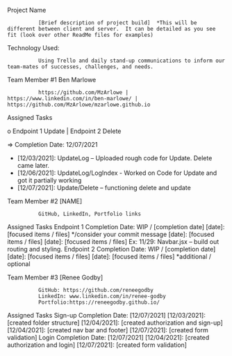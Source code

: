 Project Name

              [Brief description of project build]  *This will be different between client and server.  It can be detailed as you see fit (look over other ReadMe files for examples)

Technology Used:

              Using Trello and daily stand-up communications to inform our team-mates of successes, challenges, and needs.

Team Member #1  Ben Marlowe

              https://github.com/MzArlowe | https://www.linkedin.com/in/ben-marlowe/ | https://github.com/MzArlowe/mzarlowe.github.io

Assigned Tasks

o Endpoint 1 Update | Endpoint 2 Delete

=> Completion Date: 12/07/2021

- [12/03/2021]: UpdateLog – Uploaded rough code for Update. Delete came later.
- [12/06/2021]: UpdateLog/LogIndex - Worked on Code for Update and got it partially working
- [12/07/2021]: Update/Delete – functioning delete and update
 

Team Member #2  [NAME]

              GitHub, LinkedIn, Portfolio links

Assigned Tasks
Endpoint 1
Completion Date: WIP / [completion date]
[date]: [focused items / files] */consider your commit message
[date]: [focused items / files]
[date]: [focused items / files]
Ex: 11/29: Navbar.jsx – build out routing and styling.
Endpoint 2
Completion Date: WIP / [completion date]
[date]: [focused items / files]
[date]: [focused items / files]
*additional / optional
 

Team Member #3  [Renee Godby]

              GitHub: https://github.com/reneegodby
              LinkedIn: www.linkedin.com/in/renee-godby
              Portfolio:https://reneegodby.github.io/

Assigned Tasks
Sign-up
Completion Date: [12/07/2021]
[12/03/2021]: [created folder structure]
[12/04/2021]: [created authorization and sign-up]
[12/04/2021]: [created nav bar and footer]
[12/07/2021]: [created form validation]
Login
Completion Date: [12/07/2021]
[12/04/2021]: [created authorization and login]
[12/07/2021]: [created form validation]
